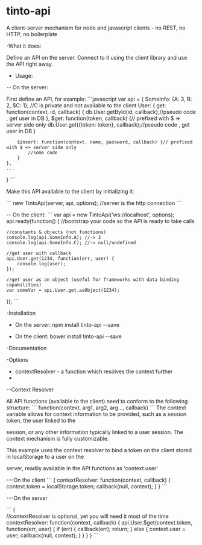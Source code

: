 tinto-api
=========

A client-server mechanism for node and javascript clients - no REST, no HTTP, no boilerplate

-What it does:

Define an API on the server. Connect to it using the client library and use the API right away.

- Usage:

-- On the server:

First define an API, for example:
´´´javascript
var api = {
	SomeInfo: {A: 3, B: 2, $C: 1}, //C is private and not available to the client
	User: {
		get:  function(context, id, callback) {
			db.User.getById(id, callback);//pseudo code , get user in DB
		},
		$get: function(token, callback) {// prefixed with $ => server side only
			db.User.get({token: token}, callback);//pseudo code , get user in DB
		}
		
		$insert: function(context, name, password, callback) {// prefixed with $ => server side only
			//some code
		}
	},
	...
}
´´´

Make this API available to the client by initializing it:


´´´
new TintoApi(server, api, options); //server is the http connection
´´´


-- On the client:
´´´
var api = new TintoApi('ws://localhost', options);
api.ready(function() { //bootstrap your code so the API is ready to take calls
	
	//constants & objects (not functions)
	console.log(api.SomeInfo.A); //-> 3
	console.log(api.SomeInfo.C); //-> null/undefined

	//get user with callback
	api.User.get(1234, function(err, user) {
		console.log(user);
	});

	//get user as an object (useful for frameworks with data binding capabilities)
	var someVar = api.User.get.asObject(1234);
});
´´´



-Installation

* On the server: npm install tinto-api --save

* On the client: bower install tinto-api --save


-Documentation


-Options

* contextResolver - a function which resolves the context further
* 


--Context Resolver

All API functions (available to the client) need to conform to the following structure:
´´´
function(context, arg1, arg2, arg…, callback)
´´´
The context variable allows for context information to be provided, such as a session token, the user linked to the 

session, or any other information typically linked to a user session. The context mechanism is fully customizable.

This example uses the context resolver to bind a token on the client stored in localStorage to a user on the 

server, readily available in the API functions as 'context.user'

---On the client
´´´
{
	contextResolver: function(context, callback) {
		context.token = localStorage.token;
		callback(null, context);
	}
}
´´´

---On the server

´´´
{  
	//contextResolver is optional, yet you will need it most of the time
	contextResolver: function(context, callback) {
		api.User.$get(context.token, function(err, user) {
			if (err) {
				callback(err);
				return;
			} else {
				context.user = user;
				callback(null, context);
			}
		}
	}
}
´´´

